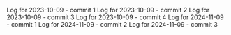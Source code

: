 Log for 2023-10-09 - commit 1
Log for 2023-10-09 - commit 2
Log for 2023-10-09 - commit 3
Log for 2023-10-09 - commit 4
Log for 2024-11-09 - commit 1
Log for 2024-11-09 - commit 2
Log for 2024-11-09 - commit 3
